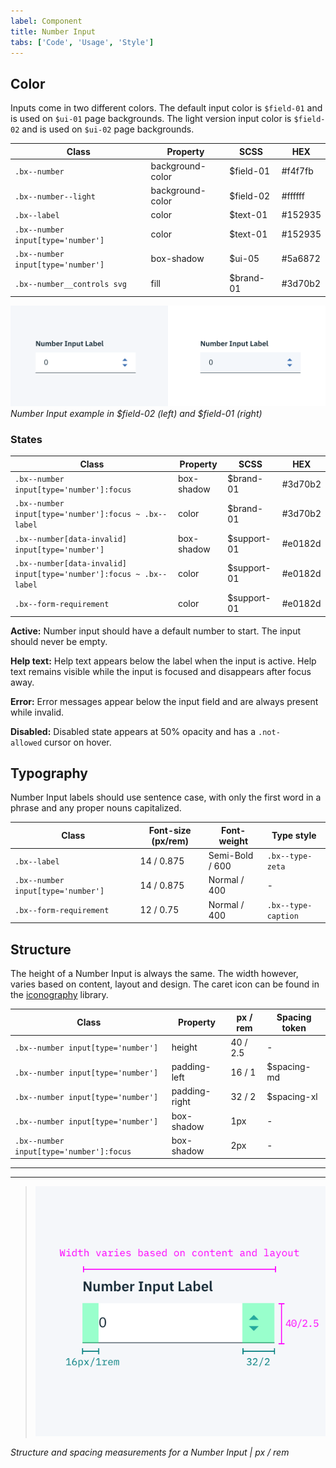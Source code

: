 ```yaml
---
label: Component
title: Number Input
tabs: ['Code', 'Usage', 'Style']
---
```


## Color

Inputs come in two different colors. The default input color is `$field-01` and is used on `$ui-01` page backgrounds. The light version input color is `$field-02` and is used on `$ui-02` page backgrounds.

| Class                              | Property         | SCSS      | HEX     |
| ---------------------------------- | ---------------- | --------- | ------- |
| `.bx--number`                      | background-color | $field-01 | #f4f7fb |
| `.bx--number--light`               | background-color | $field-02 | #ffffff |
| `.bx--label`                       | color            | $text-01  | #152935 |
| `.bx--number input[type='number']` | color            | $text-01  | #152935 |
| `.bx--number input[type='number']` | box-shadow       | $ui-05    | #5a6872 |
| `.bx--number__controls svg`        | fill             | $brand-01 | #3d70b2 |

![Number Input example in $field-01 and $field-02](images/number-input-style-2.png)
_Number Input example in $field-02 (left) and $field-01 (right)_

### States

| Class                                                               | Property   | SCSS        | HEX     |
| ------------------------------------------------------------------- | ---------- | ----------- | ------- |
| `.bx--number input[type='number']:focus`                            | box-shadow | $brand-01   | #3d70b2 |
| `.bx--number input[type='number']:focus ~ .bx--label`               | color      | $brand-01   | #3d70b2 |
| `.bx--number[data-invalid] input[type='number']`                    | box-shadow | $support-01 | #e0182d |
| `.bx--number[data-invalid] input[type='number']:focus ~ .bx--label` | color      | $support-01 | #e0182d |
| `.bx--form-requirement`                                             | color      | $support-01 | #e0182d |

**Active:** Number input should have a default number to start. The input should never be empty.

**Help text:** Help text appears below the label when the input is active. Help text remains visible while the input is focused and disappears after focus away.

**Error:** Error messages appear below the input field and are always present while invalid.

**Disabled:** Disabled state appears at 50% opacity and has a `.not-allowed` cursor on hover.

## Typography

Number Input labels should use sentence case, with only the first word in a phrase and any proper nouns capitalized.

| Class                              | Font-size (px/rem) | Font-weight     | Type style          |
| ---------------------------------- | ------------------ | --------------- | ------------------- |
| `.bx--label`                       | 14 / 0.875         | Semi-Bold / 600 | `.bx--type-zeta`    |
| `.bx--number input[type='number']` | 14 / 0.875         | Normal / 400    | -                   |
| `.bx--form-requirement`            | 12 / 0.75          | Normal / 400    | `.bx--type-caption` |

## Structure

The height of a Number Input is always the same. The width however, varies based on content, layout and design. The caret icon can be found in the [iconography](/style/iconography/library) library.

| Class                                    | Property      | px / rem | Spacing token |
| ---------------------------------------- | ------------- | -------- | ------------- |
| `.bx--number input[type='number']`       | height        | 40 / 2.5 | -             |
| `.bx--number input[type='number']`       | padding-left  | 16 / 1   | $spacing-md   |
| `.bx--number input[type='number']`       | padding-right | 32 / 2   | $spacing-xl   |
| `.bx--number input[type='number']`       | box-shadow    | 1px      | -             |
| `.bx--number input[type='number']:focus` | box-shadow    | 2px      | -             |

---

---

> ![Structure and spacing for number input](images/number-input-style-1.png)

_Structure and spacing measurements for a Number Input | px / rem_
